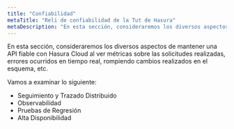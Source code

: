 ```yaml
---
title: "Confiabilidad"
metaTitle: "Reli de confiabilidad de la Tut de Hasura"
metaDescription: "En esta sección, consideraremos los diversos aspectos de mantener una API fiable con Hasura Cloud al ver métricas sobre las solicitudes realizadas, errores ocurridos en tiempo real, rompiendo cambios realizados en el esquema, etc."
---
```


En esta sección, consideraremos los diversos aspectos de mantener una API fiable con Hasura Cloud al ver métricas sobre las solicitudes realizadas, errores ocurridos en tiempo real, rompiendo cambios realizados en el esquema, etc.

Vamos a examinar lo siguiente:

- Seguimiento y Trazado Distribuido
- Observabilidad
- Pruebas de Regresión
- Alta Disponibilidad
